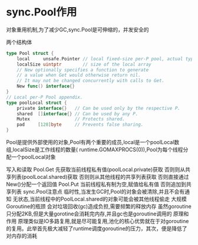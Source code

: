 # sync.Pool作用

对象重用机制,为了减少GC,sync.Pool是可伸缩的，并发安全的

两个结构体

```go
type Pool struct {
    local     unsafe.Pointer // local fixed-size per-P pool, actual type is [P]poolLocal
    localSize uintptr        // size of the local array
    // New optionally specifies a function to generate
    // a value when Get would otherwise return nil.
    // It may not be changed concurrently with calls to Get.
    New func() interface{}
}
// Local per-P Pool appendix.
type poolLocal struct {
    private interface{}   // Can be used only by the respective P.
    shared  []interface{} // Can be used by any P.
    Mutex                 // Protects shared.
    pad     [128]byte     // Prevents false sharing.
}
```
Pool是提供外部使用的对象,Pool有两个重要的成员,local是一个poolLocal数组,localSize是工作线程的数量( runtime.GOMAXPROCS(0)),Pool为每个线程分配一个poolLocal对象

写入和读取
Pool.Get
先获取当前线程私有值(poolLocal.private)获取
否则则从共享列表(poolLocal.shared)获取
否则则从其他线程的共享列表获取
否则直接通过New()分配一个返回值
Pool.Put
当前线程私有制为空,赋值给私有值
否则追加到共享列表
sync.Pool注意点
临时性,当发生GC时,Pool的对象会被清除,并且不会有通知
无状态,当前线程中的PoolLocal.shared的对象可能会被其他线程偷走
大规模Goroutine的瓶颈
会对垃圾回收(gc)造成负担,需要频繁的释放内存
虽然goroutine只分配2KB,但是大量gorotine会消耗完内存,并且gc也是goroutine调用的
原理和作用
原理类似是IO多路复用,就是尽可能复用,池化的核心优势就在于对goroutine的复用。此举首先极大减轻了runtime调度goroutine的压力，其次，便是降低了对内存的消耗
